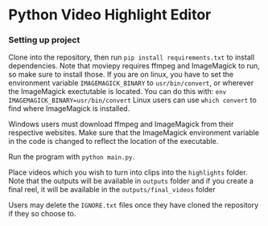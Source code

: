 # Python Video Highlight Editor

### Setting up project

Clone into the repository, then run `pip install requirements.txt` to install dependencies.
Note that moviepy requires ffmpeg and ImageMagick to run, so make sure to install those.
If you are on linux, you have to set the environment variable `IMAGEMAGICK_BINARY` to `usr/bin/convert`, or wherever the ImageMagick exectutable is located.
You can do this with: `env IMAGEMAGICK_BINARY=usr/bin/convert`
Linux users can use `which convert` to find where ImageMagick is installed.

Windows users must download ffmpeg and ImageMagick from their respective websites. Make sure that the ImageMagick environment variable in the code is changed to reflect the location of the executable.

Run the program with `python main.py`.

Place videos which you wish to turn into clips into the `highlights` folder. Note that the outputs will be available in `outputs` folder and if you create a final reel, it will be available in the `outputs/final_videos` folder

Users may delete the `IGNORE.txt` files once they have cloned the repository if they so choose to.
